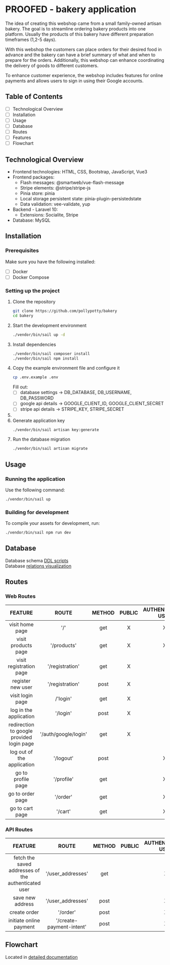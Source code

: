 # PROOFED - bakery application

The idea of creating this webshop came from a small family-owned artisan bakery.
The goal is to streamline ordering bakery products into one platform.
Usually the products of this bakery have different preparation timeframes (1,2-5 days).

With this webshop the customers can place orders for their desired food in advance and the bakery can have a brief
summary of what and when to prepare for the orders.
Additionally, this webshop can enhance coordinating the delivery of goods to different customers.

To enhance customer experience, the webshop includes features for online payments and allows users to sign in using
their Google accounts.

## Table of Contents

-[ ] Technological Overview
-[ ] Installation
- [ ] Usage
- [ ] Database
- [ ] Routes
- [ ] Features
- [ ] Flowchart

## Technological Overview
* Frontend technologies: HTML, CSS, Bootstrap, JavaScript, Vue3
* Frontend packages:
    * Flash messages: @smartweb/vue-flash-message
    * Stripe elements: @stripe/stripe-js
    * Pinia store: pinia
    * Local storage persistent state: pinia-plugin-persistedstate
    * Data validation: vee-validate, yup
* Backend - Laravel 10:
    * Extensions: Socialite, Stripe
* Database: MySQL


## Installation

### Prerequisites

Make sure you have the following installed:

-[ ] Docker
- [ ] Docker Compose

### Setting up the project

1. Clone the repository
    ```sh
   git clone https://github.com/pollypotty/bakery
   cd bakery
   ```
2. Start the development environment
    ```sh
    ./vendor/bin/sail up -d
    ```
3. Install dependencies
    ```sh
   ./vendor/bin/sail composer install
   ./vendor/bin/sail npm install
    ```
4. Copy the example environment file and configure it
    ```sh
   cp .env.example .env
   ```
   Fill out:
    -[ ] database settings -> DB_DATABASE, DB_USERNAME, DB_PASSWORD
    - [ ] google api details -> GOOGLE_CLIENT_ID, GOOGLE_CLIENT_SECRET
    -[ ] stripe api details -> STRIPE_KEY, STRIPE_SECRET
5. 
6. Generate application key
    ```sh
   ./vendor/bin/sail artisan key:generate
   ```
6. Run the database migration
    ```sh
   ./vendor/bin/sail artisan migrate
   ```

## Usage

### Running the application

Use the following command:

```sh
./vendor/bin/sail up
```

### Building for development

To compile your assets for development, run:

```sh
./vendor/bin/sail npm run dev
```

## Database

Database schema [DDL scripts](docs/database/ddl.sql) <br>
Database [relations visualization](docs/database/database_schema.png) <br>

## Routes

### Web Routes

|                  FEATURE                  |        ROUTE         | METHOD | PUBLIC | AUTHENTICATED USER | ADMIN |
|:-----------------------------------------:|:--------------------:|:------:|:------:|:------------------:|:-----:|
|              visit home page              |         '/'          |  get   |   X    |         X          |   X   |
|            visit products page            |     '/products'      |  get   |   X    |         X          |   X   |
|          visit registration page          |   '/registration'    |  get   |   X    |                    |       |
|             register new user             |   '/registration'    |  post  |   X    |                    |       |
|             visit login page              |       /'login'       |  get   |   X    |                    |       |
|          log in the application           |       '/login'       |  post  |   X    |                    |       |
| redirection to google provided login page | '/auth/google/login' |  get   |   X    |                    |       |
|        log out of the application         |      '/logout'       |  post  |        |         X          |       |
|            go to profile page             |      '/profile'      |  get   |        |         X          |       |
|             go to order page              |       '/order'       |  get   |        |         X          |       |
|              go to cart page              |       '/cart'        |  get   |        |         X          |       |

### API Routes

|                       FEATURE                       |          ROUTE           | METHOD | PUBLIC | AUTHENTICATED USER | ADMIN |
|:---------------------------------------------------:|:------------------------:|:------:|:------:|:------------------:|:-----:|
| fetch the saved addresses of the authenticated user |    '/user_addresses'     |  get   |        |         X          |       |
|                  save new address                   |    '/user_addresses'     |  post  |        |         X          |       |
|                    create order                     |         '/order'         |  post  |        |         X          |       |
|               initiate online payment               | '/create-payment-intent' |  post  |        |         X          |       |

## Flowchart

Located in [detailed documentation](/docs/flowcharts)
